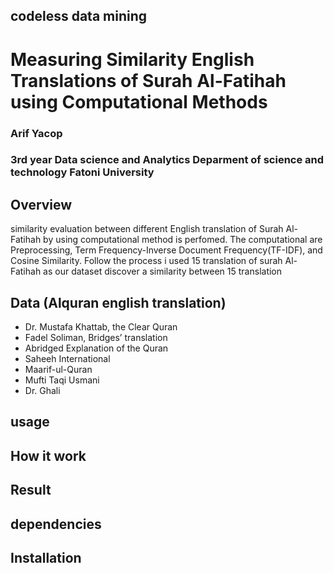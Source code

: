 ## codeless data mining
# Measuring Similarity English Translations of Surah Al-Fatihah using Computational Methods 
### Arif Yacop 
### 3rd year Data science and Analytics Deparment of science and technology Fatoni University 


## Overview
similarity evaluation between different English translation of Surah Al-Fatihah by using computational method is perfomed. The computational are Preprocessing, Term Frequency-Inverse Document Frequency(TF-IDF), and Cosine Similarity. Follow the process i used 15 translation of surah Al-Fatihah as our dataset discover a similarity between 15 translation

## Data (Alquran english translation)
- Dr. Mustafa Khattab, the Clear Quran
- Fadel Soliman, Bridges’ translation
- Abridged Explanation of the Quran
- Saheeh International
- Maarif-ul-Quran
- Mufti Taqi Usmani
- Dr. Ghali



## usage


## How it work


## Result


## dependencies


## Installation

